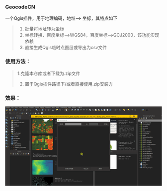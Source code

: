 ### GeocodeCN

一个Qgis插件，用于地理编码，地址——> 坐标，其特点如下

> 1. 批量将地址转为坐标
> 2. 坐标转换，百度坐标-->WGS84，百度坐标-->GCJ2000，该功能实现依赖
> 3. 直接生成Qgis临时点图层或导出为csv文件

### 使用方法：

> 1.克隆本仓库或者下载为.zip文件
>
> 2. 置于Qgis插件路径下/或者直接使用.zip安装方



### 效果：

![exporter](./help/shot.gif)
